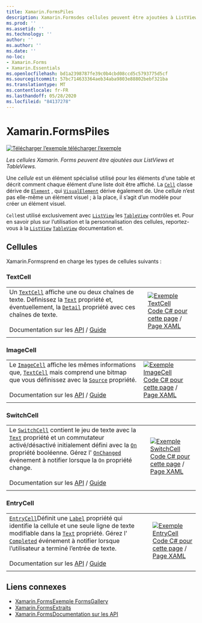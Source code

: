 ```yaml
---
title: Xamarin.FormsPiles
description: Xamarin.Formsdes cellules peuvent être ajoutées à ListViews et TableViews. Cet article répertorie les cellules incluses dans Xamarin.Forms .
ms.prod: ''
ms.assetid: ''
ms.technology: ''
author: ''
ms.author: ''
ms.date: ''
no-loc:
- Xamarin.Forms
- Xamarin.Essentials
ms.openlocfilehash: bd1a2398787fe39c0b4cbd08ccd5c5793775d5cf
ms.sourcegitcommit: 57bc714633364aeb34aba9803e88802bebf321ba
ms.translationtype: MT
ms.contentlocale: fr-FR
ms.lasthandoff: 05/28/2020
ms.locfileid: "84137278"
---
```

# <a name="xamarinforms-cells"></a>Xamarin.FormsPiles

[![Télécharger ](~/media/shared/download.png) l’exemple télécharger l’exemple](https://docs.microsoft.com/samples/xamarin/xamarin-forms-samples/formsgallery)

_Les cellules Xamarin. Forms peuvent être ajoutées aux ListViews et TableViews._

Une *cellule* est un élément spécialisé utilisé pour les éléments d’une table et décrit comment chaque élément d’une liste doit être affiché. La [`Cell`](xref:Xamarin.Forms.Cell) classe dérive de [`Element`](xref:Xamarin.Forms.Element) , qui [`VisualElement`](xref:Xamarin.Forms.Element) dérive également de. Une cellule n’est pas elle-même un élément visuel ; à la place, il s’agit d’un modèle pour créer un élément visuel.

`Cell`est utilisé exclusivement avec [`ListView`](views.md#listview) les [`TableView`](views.md#tableview) contrôles et. Pour en savoir plus sur l’utilisation et la personnalisation des cellules, reportez-vous à la [`ListView`](~/xamarin-forms/user-interface/listview/index.md) [`TableView`](~/xamarin-forms/user-interface/tableview.md) documentation et.

## <a name="cells"></a>Cellules

Xamarin.Formsprend en charge les types de cellules suivants :

<a name="textCell" />

### <a name="textcell"></a>TextCell

|     |     |
| --- | --- |
| Un [`TextCell`](xref:Xamarin.Forms.TextCell) affiche une ou deux chaînes de texte. Définissez la [`Text`](xref:Xamarin.Forms.TextCell.Text) propriété et, éventuellement, la [`Detail`](xref:Xamarin.Forms.TextCell.Detail) propriété avec ces chaînes de texte.<br /><br />Documentation sur les [API](xref:Xamarin.Forms.TextCell)  /  [Guide](~/xamarin-forms/user-interface/listview/customizing-cell-appearance.md#textcell) | [![Exemple TextCell](cells-images/TextCell.png "Exemple TextCell")](cells-images/TextCell-Large.png#lightbox "Exemple TextCell")<br />[Code C# pour cette page](https://github.com/xamarin/xamarin-forms-samples/blob/master/FormsGallery/FormsGallery/FormsGallery/CodeExamples/TextCellDemoPage.cs)  /  [Page XAML](https://github.com/xamarin/xamarin-forms-samples/blob/master/FormsGallery/FormsGallery/FormsGallery/XamlExamples/TextCellDemoPage.xaml) |
|     |     |

### <a name="imagecell"></a>ImageCell

|     |     |
| --- | --- |
| Le [`ImageCell`](xref:Xamarin.Forms.ImageCell) affiche les mêmes informations que, [`TextCell`](#textCell) mais comprend une bitmap que vous définissez avec la [`Source`](xref:Xamarin.Forms.Image.Source) propriété.<br /><br />Documentation sur les [API](xref:Xamarin.Forms.ImageCell)  /  [Guide](~/xamarin-forms/user-interface/listview/customizing-cell-appearance.md#imagecell) | [![Exemple ImageCell](cells-images/ImageCell.png "Exemple ImageCell")](cells-images/ImageCell-Large.png#lightbox "Exemple ImageCell")<br />[Code C# pour cette page](https://github.com/xamarin/xamarin-forms-samples/blob/master/FormsGallery/FormsGallery/FormsGallery/CodeExamples/ImageCellDemoPage.cs)  /  [Page XAML](https://github.com/xamarin/xamarin-forms-samples/blob/master/FormsGallery/FormsGallery/FormsGallery/XamlExamples/ImageCellDemoPage.xaml) |
|     |     |

### <a name="switchcell"></a>SwitchCell

|     |     |
| --- | --- |
| Le [`SwitchCell`](xref:Xamarin.Forms.SwitchCell) contient le jeu de texte avec la [`Text`](xref:Xamarin.Forms.SwitchCell.Text) propriété et un commutateur activé/désactivé initialement défini avec la [`On`](xref:Xamarin.Forms.SwitchCell.On) propriété booléenne. Gérez l' [`OnChanged`](xref:Xamarin.Forms.SwitchCell.OnChanged) événement à notifier lorsque la `On` propriété change.<br /><br />Documentation sur les [API](xref:Xamarin.Forms.SwitchCell)  /  [Guide](~/xamarin-forms/user-interface/tableview.md#switchcell) | [![Exemple SwitchCell](cells-images/SwitchCell.png "Exemple SwitchCell")](cells-images/SwitchCell-Large.png#lightbox "Exemple SwitchCell")<br />[Code C# pour cette page](https://github.com/xamarin/xamarin-forms-samples/blob/master/FormsGallery/FormsGallery/FormsGallery/CodeExamples/SwitchCellDemoPage.cs)  /  [Page XAML](https://github.com/xamarin/xamarin-forms-samples/blob/master/FormsGallery/FormsGallery/FormsGallery/XamlExamples/SwitchCellDemoPage.xaml) |
|     |     |

### <a name="entrycell"></a>EntryCell

|     |     |
| --- | --- |
| [`EntryCell`](xref:Xamarin.Forms.EntryCell)Définit une [`Label`](xref:Xamarin.Forms.EntryCell.Label) propriété qui identifie la cellule et une seule ligne de texte modifiable dans la [`Text`](xref:Xamarin.Forms.EntryCell.Text) propriété. Gérez l' [`Completed`](xref:Xamarin.Forms.EntryCell.Completed) événement à notifier lorsque l’utilisateur a terminé l’entrée de texte.<br /><br />Documentation sur les [API](xref:Xamarin.Forms.EntryCell)  /  [Guide](~/xamarin-forms/user-interface/tableview.md#entrycell) | [![Exemple EntryCell](cells-images/EntryCell.png "Exemple EntryCell")](cells-images/EntryCell-Large.png#lightbox "Exemple EntryCell")<br />[Code C# pour cette page](https://github.com/xamarin/xamarin-forms-samples/blob/master/FormsGallery/FormsGallery/FormsGallery/CodeExamples/EntryCellDemoPage.cs)  /  [Page XAML](https://github.com/xamarin/xamarin-forms-samples/blob/master/FormsGallery/FormsGallery/FormsGallery/XamlExamples/EntryCellDemoPage.xaml) |
|     |     |

## <a name="related-links"></a>Liens connexes

- [Xamarin.FormsExemple FormsGallery](https://docs.microsoft.com/samples/xamarin/xamarin-forms-samples/formsgallery)
- [Xamarin.FormsExtraits](https://docs.microsoft.com/samples/browse/?products=xamarin&term=Xamarin.Forms)
- [Xamarin.FormsDocumentation sur les API](https://docs.microsoft.com/dotnet/api/xamarin.forms?view=xamarin-forms)
